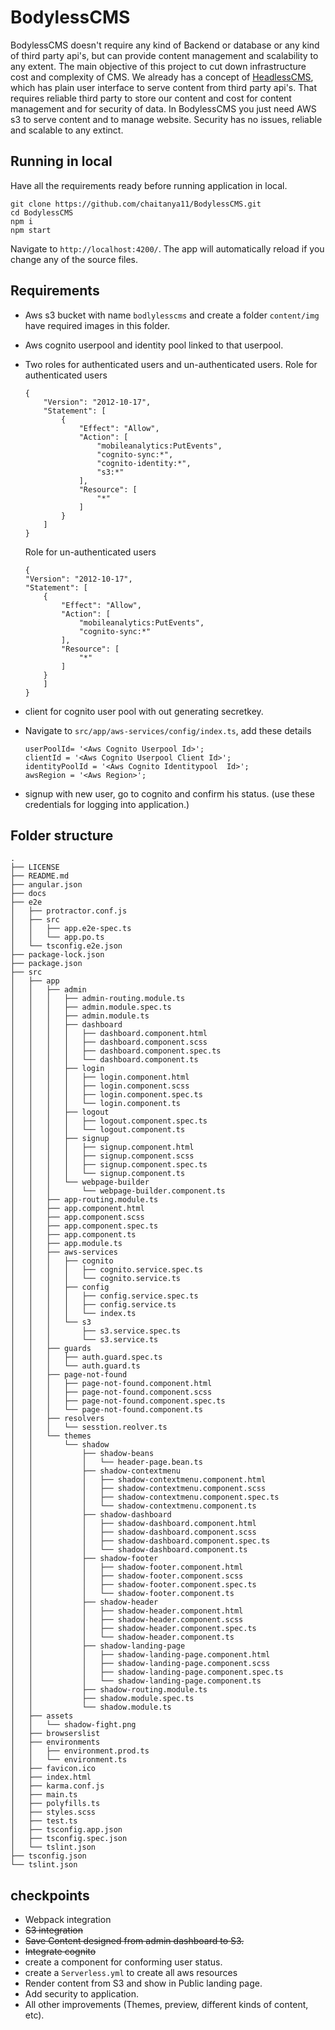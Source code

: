 # BodylessCMS

BodylessCMS doesn't require any kind of Backend or database or any kind of third party api's, but can provide content management and scalability to any extent. The main objective of this project to cut down infrastructure cost and complexity of CMS. We already has a concept of [HeadlessCMS](https://en.wikipedia.org/wiki/Headless_CMS), which has plain user interface to serve content from third party api's. That requires reliable third party to store our content and cost for content management and for security of data. In BodylessCMS you just need AWS s3 to serve content and to manage website. Security has no issues, reliable and scalable to any extinct.

## Running in local
Have all the requirements ready before running application in local.
```
git clone https://github.com/chaitanya11/BodylessCMS.git
cd BodylessCMS
npm i
npm start
```
Navigate to `http://localhost:4200/`. The app will automatically reload if you change any of the source files.

## Requirements
* Aws s3 bucket with name ```bodlylesscms``` and create a folder ```content/img``` have required images in this folder.
* Aws cognito userpool and identity pool linked to that userpool.
* Two roles for authenticated users and un-authenticated users.
    Role for authenticated users
    ```
    {
        "Version": "2012-10-17",
        "Statement": [
            {
                "Effect": "Allow",
                "Action": [
                    "mobileanalytics:PutEvents",
                    "cognito-sync:*",
                    "cognito-identity:*",
                    "s3:*"
                ],
                "Resource": [
                    "*"
                ]
            }
        ]
    }
    ```

    Role for un-authenticated users
    ```
    {
    "Version": "2012-10-17",
    "Statement": [
        {
            "Effect": "Allow",
            "Action": [
                "mobileanalytics:PutEvents",
                "cognito-sync:*"
            ],
            "Resource": [
                "*"
            ]
        }
        ]
    }
    ```
* client for cognito user pool with out generating secretkey.
* Navigate to ```src/app/aws-services/config/index.ts```, add these details 
    ```
    userPoolId= '<Aws Cognito Userpool Id>';
    clientId = '<Aws Cognito Userpool Client Id>';
    identityPoolId = '<Aws Cognito Identitypool  Id>';
    awsRegion = '<Aws Region>';
    ```
* signup with new user, go to cognito and confirm his status.   (use these credentials for logging into application.)



## Folder structure

````
.
├── LICENSE
├── README.md
├── angular.json
├── docs
├── e2e
│   ├── protractor.conf.js
│   ├── src
│   │   ├── app.e2e-spec.ts
│   │   └── app.po.ts
│   └── tsconfig.e2e.json
├── package-lock.json
├── package.json
├── src
│   ├── app
│   │   ├── admin
│   │   │   ├── admin-routing.module.ts
│   │   │   ├── admin.module.spec.ts
│   │   │   ├── admin.module.ts
│   │   │   ├── dashboard
│   │   │   │   ├── dashboard.component.html
│   │   │   │   ├── dashboard.component.scss
│   │   │   │   ├── dashboard.component.spec.ts
│   │   │   │   └── dashboard.component.ts
│   │   │   ├── login
│   │   │   │   ├── login.component.html
│   │   │   │   ├── login.component.scss
│   │   │   │   ├── login.component.spec.ts
│   │   │   │   └── login.component.ts
│   │   │   ├── logout
│   │   │   │   ├── logout.component.spec.ts
│   │   │   │   └── logout.component.ts
│   │   │   ├── signup
│   │   │   │   ├── signup.component.html
│   │   │   │   ├── signup.component.scss
│   │   │   │   ├── signup.component.spec.ts
│   │   │   │   └── signup.component.ts
│   │   │   └── webpage-builder
│   │   │       └── webpage-builder.component.ts
│   │   ├── app-routing.module.ts
│   │   ├── app.component.html
│   │   ├── app.component.scss
│   │   ├── app.component.spec.ts
│   │   ├── app.component.ts
│   │   ├── app.module.ts
│   │   ├── aws-services
│   │   │   ├── cognito
│   │   │   │   ├── cognito.service.spec.ts
│   │   │   │   └── cognito.service.ts
│   │   │   ├── config
│   │   │   │   ├── config.service.spec.ts
│   │   │   │   ├── config.service.ts
│   │   │   │   └── index.ts
│   │   │   └── s3
│   │   │       ├── s3.service.spec.ts
│   │   │       └── s3.service.ts
│   │   ├── guards
│   │   │   ├── auth.guard.spec.ts
│   │   │   └── auth.guard.ts
│   │   ├── page-not-found
│   │   │   ├── page-not-found.component.html
│   │   │   ├── page-not-found.component.scss
│   │   │   ├── page-not-found.component.spec.ts
│   │   │   └── page-not-found.component.ts
│   │   ├── resolvers
│   │   │   └── sesstion.reolver.ts
│   │   └── themes
│   │       └── shadow
│   │           ├── shadow-beans
│   │           │   └── header-page.bean.ts
│   │           ├── shadow-contextmenu
│   │           │   ├── shadow-contextmenu.component.html
│   │           │   ├── shadow-contextmenu.component.scss
│   │           │   ├── shadow-contextmenu.component.spec.ts
│   │           │   └── shadow-contextmenu.component.ts
│   │           ├── shadow-dashboard
│   │           │   ├── shadow-dashboard.component.html
│   │           │   ├── shadow-dashboard.component.scss
│   │           │   ├── shadow-dashboard.component.spec.ts
│   │           │   └── shadow-dashboard.component.ts
│   │           ├── shadow-footer
│   │           │   ├── shadow-footer.component.html
│   │           │   ├── shadow-footer.component.scss
│   │           │   ├── shadow-footer.component.spec.ts
│   │           │   └── shadow-footer.component.ts
│   │           ├── shadow-header
│   │           │   ├── shadow-header.component.html
│   │           │   ├── shadow-header.component.scss
│   │           │   ├── shadow-header.component.spec.ts
│   │           │   └── shadow-header.component.ts
│   │           ├── shadow-landing-page
│   │           │   ├── shadow-landing-page.component.html
│   │           │   ├── shadow-landing-page.component.scss
│   │           │   ├── shadow-landing-page.component.spec.ts
│   │           │   └── shadow-landing-page.component.ts
│   │           ├── shadow-routing.module.ts
│   │           ├── shadow.module.spec.ts
│   │           └── shadow.module.ts
│   ├── assets
│   │   └── shadow-fight.png
│   ├── browserslist
│   ├── environments
│   │   ├── environment.prod.ts
│   │   └── environment.ts
│   ├── favicon.ico
│   ├── index.html
│   ├── karma.conf.js
│   ├── main.ts
│   ├── polyfills.ts
│   ├── styles.scss
│   ├── test.ts
│   ├── tsconfig.app.json
│   ├── tsconfig.spec.json
│   └── tslint.json
├── tsconfig.json
└── tslint.json
````

## checkpoints
* Webpack integration
* ~~S3 integration~~
* ~~Save Content designed from admin dashboard to S3.~~
* ~~Integrate cognito~~
* create a component for conforming user status.
* create a ```Serverless.yml```  to create all aws resources
* Render content from S3 and show in Public landing page.
* Add security to application.
* All other improvements (Themes, preview, different kinds of content, etc).
